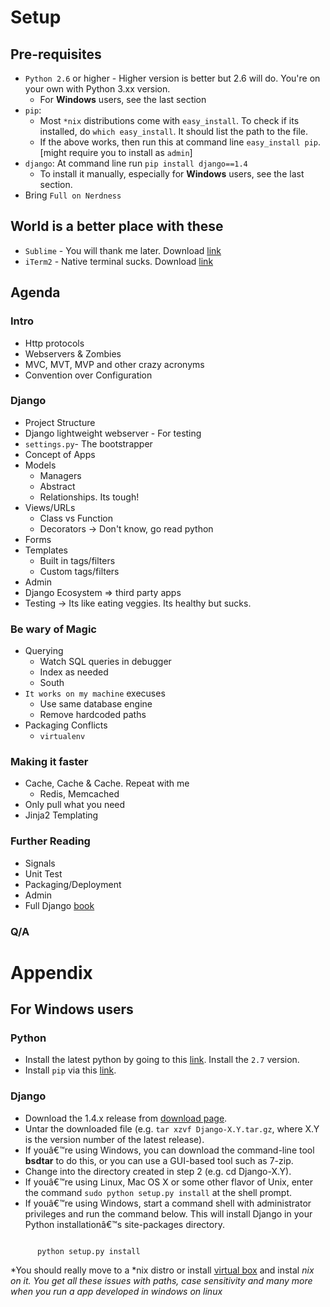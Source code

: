 # Setup

## Pre-requisites
* `Python 2.6` or higher - Higher version is better but 2.6 will do. You're on your own with Python 3.xx version.
   * For **Windows** users, see the last section
* `pip`:
   * Most `*nix` distributions come with `easy_install`. To check if its installed, do `which easy_install`. It should list the path to the file.
   * If the above works, then run this at command line `easy_install pip`. [might require you to install as `admin`]
* `django`: At command line run `pip install django==1.4`
   * To install it manually, especially for **Windows** users, see the last section.
* Bring `Full on Nerdness`


## World is a better place with these
* `Sublime` - You will thank me later. Download [link](http://www.sublimetext.com/)
* `iTerm2` -  Native terminal sucks. Download [link](http://www.iterm2.com/#/section/home)

## Agenda

### Intro

  * Http protocols
  * Webservers & Zombies
  * MVC, MVT, MVP and other crazy acronyms
  * Convention over Configuration

### Django

  * Project Structure
  * Django lightweight webserver - For testing
  * `settings.py`- The bootstrapper
  * Concept of Apps
  * Models
    * Managers
    * Abstract
    * Relationships. Its tough!
  * Views/URLs
    * Class vs Function
    * Decorators -> Don't know, go read python
  * Forms
  * Templates
    * Built in tags/filters
    * Custom tags/filters
  * Admin
  * Django Ecosystem => third party apps 
  * Testing -> Its like eating veggies. Its healthy but sucks.
 
### Be wary of Magic

  * Querying
    * Watch SQL queries in debugger
    * Index as needed
    * South
  * `It works on my machine` execuses
    * Use same database engine
    * Remove hardcoded paths
  * Packaging Conflicts
    * `virtualenv`

### Making it faster
  * Cache, Cache & Cache. Repeat with me
    * Redis, Memcached
  * Only pull what you need
  * Jinja2 Templating

### Further Reading
  * Signals
  * Unit Test
  * Packaging/Deployment
  * Admin
  * Full Django [book](http://www.djangobook.com/en/2.0/index.html)

### Q/A

# Appendix
## For Windows users

### Python
* Install the latest python by going to this [link](http://www.python.org/download/). Install the `2.7` version.
* Install `pip` via this [link](https://sites.google.com/site/pydatalog/python/pip-for-windows).

### Django

* Download the 1.4.x release from [download page](https://www.djangoproject.com/download/1.4.8/tarball/).
* Untar the downloaded file (e.g. `tar xzvf Django-X.Y.tar.gz`, where X.Y is the version number of the latest release). 
* If youâ€™re using Windows, you can download the command-line tool **bsdtar** to do this, or you can use a GUI-based tool such as 7-zip.
* Change into the directory created in step 2 (e.g. cd Django-X.Y).
* If youâ€™re using Linux, Mac OS X or some other flavor of Unix, enter the command `sudo python setup.py install` at the shell prompt. 
* If youâ€™re using Windows, start a command shell with administrator privileges and run the command below. This will install Django in your Python installationâ€™s site-packages directory.

```

      python setup.py install

```


*You should really move to a *nix distro or install [virtual box](https://www.virtualbox.org/wiki/Downloads) and instal *nix on it. You get all these issues with paths, case sensitivity and many more when you run a app developed in windows on linux*

